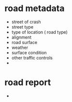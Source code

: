 # road metadata
- street of crash
- street type
- type of location ( road type)
- alignment
- road surface
- weather
- surface condition
- other traffic controls
- 


# road report

- 
